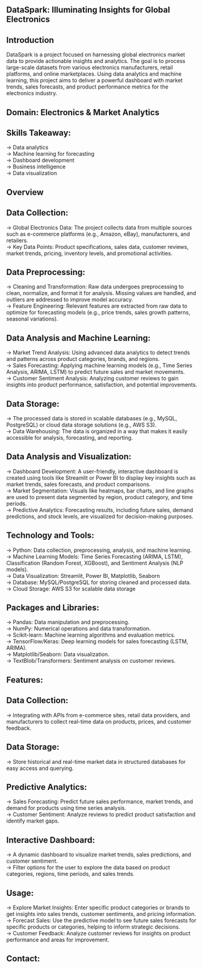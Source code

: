 ## DataSpark: Illuminating Insights for Global Electronics   

## Introduction   
DataSpark is a project focused on harnessing global electronics market data to provide actionable insights and analytics. The goal is to process large-scale datasets from various electronics manufacturers, retail platforms, and online marketplaces. Using data analytics and machine learning, this project aims to deliver a powerful dashboard with market trends, sales forecasts, and product performance metrics for the electronics industry.

## Domain:  Electronics & Market Analytics   

## Skills Takeaway:   
-> Data analytics   
-> Machine learning for forecasting   
-> Dashboard development   
-> Business intelligence   
-> Data visualization   

## Overview    

## Data Collection:   
-> Global Electronics Data: The project collects data from multiple sources such as e-commerce platforms (e.g., Amazon, eBay), manufacturers, and retailers.   
-> Key Data Points: Product specifications, sales data, customer reviews, market trends, pricing, inventory levels, and promotional activities.   

## Data Preprocessing:   
-> Cleaning and Transformation: Raw data undergoes preprocessing to clean, normalize, and format it for analysis. Missing values are handled, and outliers are addressed to improve model accuracy.   
-> Feature Engineering: Relevant features are extracted from raw data to optimize for forecasting models (e.g., price trends, sales growth patterns, seasonal variations).   

## Data Analysis and Machine Learning:   
-> Market Trend Analysis: Using advanced data analytics to detect trends and patterns across product categories, brands, and regions.   
-> Sales Forecasting: Applying machine learning models (e.g., Time Series Analysis, ARIMA, LSTM) to predict future sales and market movements.   
-> Customer Sentiment Analysis: Analyzing customer reviews to gain insights into product performance, satisfaction, and potential improvements.   

## Data Storage:   
-> The processed data is stored in scalable databases (e.g., MySQL, PostgreSQL) or cloud data storage solutions (e.g., AWS S3).   
-> Data Warehousing: The data is organized in a way that makes it easily accessible for analysis, forecasting, and reporting.   

## Data Analysis and Visualization:   
-> Dashboard Development: A user-friendly, interactive dashboard is created using tools like Streamlit or Power BI to display key insights such as market trends, sales forecasts, and product comparisons.   
-> Market Segmentation: Visuals like heatmaps, bar charts, and line graphs are used to present data segmented by region, product category, and time periods.   
-> Predictive Analytics: Forecasting results, including future sales, demand predictions, and stock levels, are visualized for decision-making purposes.   

## Technology and Tools:   
-> Python: Data collection, preprocessing, analysis, and machine learning.   
-> Machine Learning Models: Time Series Forecasting (ARIMA, LSTM), Classification (Random Forest, XGBoost), and Sentiment Analysis (NLP models).   
-> Data Visualization: Streamlit, Power BI, Matplotlib, Seaborn   
-> Database: MySQL/PostgreSQL for storing cleaned and processed data.   
-> Cloud Storage: AWS S3 for scalable data storage   

## Packages and Libraries:   
-> Pandas: Data manipulation and preprocessing.   
-> NumPy: Numerical operations and data transformation.   
-> Scikit-learn: Machine learning algorithms and evaluation metrics.   
-> TensorFlow/Keras: Deep learning models for sales forecasting (LSTM, ARIMA).   
-> Matplotlib/Seaborn: Data visualization.   
-> TextBlob/Transformers: Sentiment analysis on customer reviews.   

## Features:   
## Data Collection:   
-> Integrating with APIs from e-commerce sites, retail data providers, and manufacturers to collect real-time data on products, prices, and customer feedback.   

## Data Storage:   
-> Store historical and real-time market data in structured databases for easy access and querying.

## Predictive Analytics:   
-> Sales Forecasting: Predict future sales performance, market trends, and demand for products using time series analysis.   
-> Customer Sentiment: Analyze reviews to predict product satisfaction and identify market gaps.   

## Interactive Dashboard:   
-> A dynamic dashboard to visualize market trends, sales predictions, and customer sentiment.   
-> Filter options for the user to explore the data based on product categories, regions, time periods, and sales trends.   

## Usage:   
-> Explore Market Insights: Enter specific product categories or brands to get insights into sales trends, customer sentiments, and pricing information.   
-> Forecast Sales: Use the predictive model to see future sales forecasts for specific products or categories, helping to inform strategic decisions.   
-> Customer Feedback: Analyze customer reviews for insights on product performance and areas for improvement.   

## Contact:   
